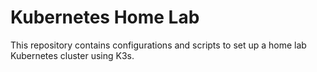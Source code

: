 # Kubernetes Home Lab

This repository contains configurations and scripts to set up a home lab Kubernetes cluster using K3s.

